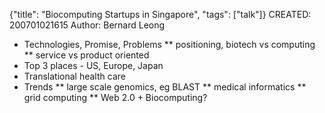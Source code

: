 {"title": "Biocomputing Startups in Singapore", "tags": ["talk"]}
CREATED: 200701021615
Author: Bernard Leong
 * Technologies, Promise, Problems
 ** positioning, biotech vs computing
 ** service vs product oriented
 * Top 3 places - US, Europe, Japan
 * Translational health care
 * Trends
 ** large scale genomics, eg BLAST
 ** medical informatics
 ** grid computing
 ** Web 2.0 + Biocomputing?
